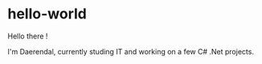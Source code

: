 # hello-world

Hello there !

I'm Daerendal, currently studing IT and working on a few C# .Net projects.
